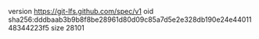 version https://git-lfs.github.com/spec/v1
oid sha256:dddbaab3b9b8f8be28961d80d09c85a7d5e2e328db190e24e4401148344223f5
size 28101
